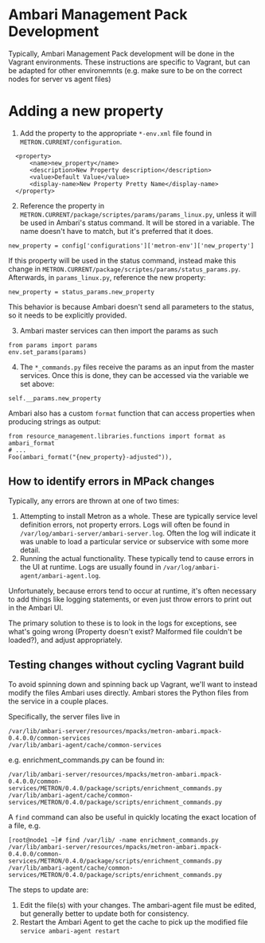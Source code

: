 # Ambari Management Pack Development
Typically, Ambari Management Pack development will be done in the Vagrant environments. These instructions are specific to Vagrant, but can be adapted for other environemnts (e.g. make sure to be on the correct nodes for server vs agent files)


# Adding a new property
1. Add the property to the appropriate `*-env.xml` file found in `METRON.CURRENT/configuration`.
  ```
    <property>
        <name>new_property</name>
        <description>New Property description</description>
        <value>Default Value</value>
        <display-name>New Property Pretty Name</display-name>
    </property>
  ```

2.  Reference the property in `METRON.CURRENT/package/scriptes/params/params_linux.py`, unless it will be used in Ambari's status command.  It will be stored in a variable. The name doesn't have to match, but it's preferred that it does.
  ```
  new_property = config['configurations']['metron-env']['new_property']
  ```
If this property will be used in the status command, instead make this change in `METRON.CURRENT/package/scriptes/params/status_params.py`.
Afterwards, in `params_linux.py`, reference the new property:
  ```
  new_property = status_params.new_property
  ```
This behavior is because Ambari doesn't send all parameters to the status, so it needs to be explicitly provided.

3. Ambari master services can then import the params as such

  ```
  from params import params
  env.set_params(params)
  ```

4. The `*_commands.py` files receive the params as an input from the master services.  Once this is done, they can be accessed via the variable we set above:
  ```
  self.__params.new_property
  ```

  Ambari also has a custom `format` function that can access properties when producing strings as output:
  ```
  from resource_management.libraries.functions import format as ambari_format
  # ...
  Foo(ambari_format("{new_property}-adjusted")),
  ```

## How to identify errors in MPack changes
Typically, any errors are thrown at one of two times:

1. Attempting to install Metron as a whole.  These are typically service level definition errors, not property errors. Logs will often be found in `/var/log/ambari-server/ambari-server.log`.  Often the log will indicate it was unable to load a particular service or subservice with some more detail.
2. Running the actual functionality.  These typically tend to cause errors in the UI at runtime.  Logs are usually found in `/var/log/ambari-agent/ambari-agent.log`.

Unfortunately, because errors tend to occur at runtime, it's often necessary to add things like logging statements, or even just throw errors to print out in the Ambari UI.

The primary solution to these is to look in the logs for exceptions, see what's going wrong (Property doesn't exist?  Malformed file couldn't be loaded?), and adjust appropriately.

## Testing changes without cycling Vagrant build
To avoid spinning down and spinning back up Vagrant, we'll want to instead modify the files Ambari uses directly.
Ambari stores the Python files from the service in a couple places.

Specifically, the server files live in
```
/var/lib/ambari-server/resources/mpacks/metron-ambari.mpack-0.4.0.0/common-services
/var/lib/ambari-agent/cache/common-services
```

e.g. enrichment_commands.py can be found in:

```
/var/lib/ambari-server/resources/mpacks/metron-ambari.mpack-0.4.0.0/common-services/METRON/0.4.0/package/scripts/enrichment_commands.py
/var/lib/ambari-agent/cache/common-services/METRON/0.4.0/package/scripts/enrichment_commands.py
```

A `find` command can also be useful in quickly locating the exact location of a file, e.g.
```
[root@node1 ~]# find /var/lib/ -name enrichment_commands.py
/var/lib/ambari-server/resources/mpacks/metron-ambari.mpack-0.4.0.0/common-services/METRON/0.4.0/package/scripts/enrichment_commands.py
/var/lib/ambari-agent/cache/common-services/METRON/0.4.0/package/scripts/enrichment_commands.py
```

The steps to update are:

1. Edit the file(s) with your changes.  The ambari-agent file must be edited, but generally better to update both for consistency.
2. Restart the Ambari Agent to get the cache to pick up the modified file
`service ambari-agent restart`

